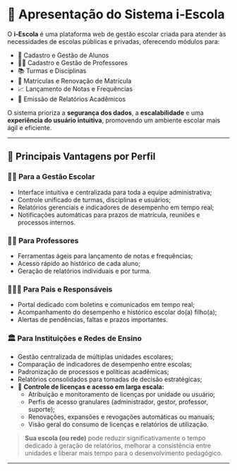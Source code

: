 # 🧭 Apresentação do Sistema i‑Escola

O **i‑Escola** é uma plataforma web de gestão escolar criada para atender às necessidades de escolas públicas e privadas, oferecendo módulos para:

-   👥 Cadastro e Gestão de Alunos
-   👨‍🏫 Cadastro e Gestão de Professores
-   📚 Turmas e Disciplinas
-   📝 Matrículas e Renovação de Matrícula
-   📈 Lançamento de Notas e Frequências
-   📑 Emissão de Relatórios Acadêmicos

O sistema prioriza a **segurança dos dados**, a **escalabilidade** e uma **experiência do usuário intuitiva**, promovendo um ambiente escolar mais ágil e eficiente.

---

## 🎯 Principais Vantagens por Perfil

### 👩‍💼 Para a Gestão Escolar

-   Interface intuitiva e centralizada para toda a equipe administrativa;
-   Controle unificado de turmas, disciplinas e usuários;
-   Relatórios gerenciais e indicadores de desempenho em tempo real;
-   Notificações automáticas para prazos de matrícula, reuniões e processos internos.

### 👨‍🏫 Para Professores

-   Ferramentas ágeis para lançamento de notas e frequências;
-   Acesso rápido ao histórico de cada aluno;
-   Geração de relatórios individuais e por turma.

### 👨‍👩‍👧 Para Pais e Responsáveis

-   Portal dedicado com boletins e comunicados em tempo real;
-   Acompanhamento do desempenho e histórico escolar do(a) filho(a);
-   Alertas de pendências, faltas e prazos importantes.

### 🏛️ Para Instituições e Redes de Ensino

-   Gestão centralizada de múltiplas unidades escolares;
-   Comparação de indicadores de desempenho entre escolas;
-   Padronização de processos e políticas acadêmicas;
-   Relatórios consolidados para tomadas de decisão estratégicas;
-   🔐 **Controle de licenças e acesso em larga escala:**
    -   Atribuição e monitoramento de licenças por unidade ou usuário;
    -   Perfis de acesso granulares (administrador, gestor, professor, suporte);
    -   Renovações, expansões e revogações automáticas ou manuais;
    -   Visão geral do consumo de licenças e relatórios de utilização.

> **Sua escola (ou rede)** pode reduzir significativamente o tempo dedicado à geração de relatórios, melhorar a consistência entre unidades e liberar mais tempo para o desenvolvimento pedagógico.

---
